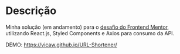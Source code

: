 # Descrição

Minha solução (em andamento) para o [desafio do Frontend Mentor](https://www.frontendmentor.io/challenges/url-shortening-api-landing-page-2ce3ob-G), utilizando React.js, Styled Components e Axios para consumo da API.

DEMO: https://vicaw.github.io/URL-Shortener/

